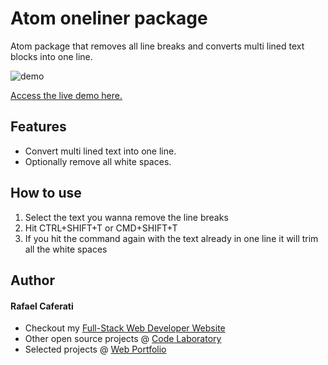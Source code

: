 # Atom oneliner package

Atom package that removes all line breaks and converts multi lined text blocks into one line.

![demo](http://i.imgur.com/VNOjU8C.gif)

[Access the live demo here.](https://caferati.me/demo/one-liner)

## Features

* Convert multi lined text into one line.
* Optionally remove all white spaces.

## How to use
1. Select the text you wanna remove the line breaks
2. Hit CTRL+SHIFT+T or CMD+SHIFT+T
3. If you hit the command again with the text already in one line it will trim all the white spaces

## Author
#### Rafael Caferati
+ Checkout my <a href="https://caferati.me" title="Full-Stack Web Developer, UI/UX Javascript Specialist" target="_blank">Full-Stack Web Developer Website</a>
+ Other open source projects @ <a title="Web Software Developer Code Laboratory" target="_blank" href="https://caferati.me/labs">Code Laboratory</a>
+ Selected projects @ <a title="Web Software Developer Portfolio" target="_blank" href="https://caferati.me/portfolio">Web Portfolio</a>
